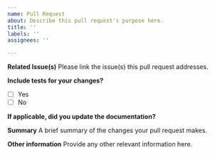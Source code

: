 ```yaml
---
name: Pull Request
about: Describe this pull request's purpose here.
title: ''
labels: ''
assignees: ''

---
```


**Related Issue(s)**
Please link the issue(s) this pull request addresses.

**Include tests for your changes?**
- [ ] Yes
- [ ] No

**If applicable, did you update the documentation?**

**Summary**
A brief summary of the changes your pull request makes.

**Other information**
Provide any other relevant information here.
